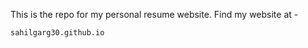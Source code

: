 This is the repo for my personal resume website.
Find my website at - 
  
    sahilgarg30.github.io
